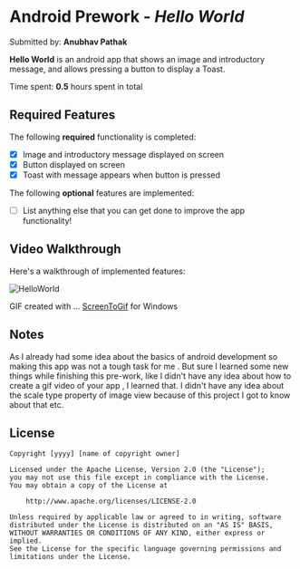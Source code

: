 # Android Prework - *Hello World*

Submitted by: **Anubhav Pathak**

**Hello World** is an android app that shows an image and introductory message, and allows pressing a button to display a Toast. 

Time spent: **0.5** hours spent in total

## Required Features

The following **required** functionality is completed:

* [x] Image and introductory message displayed on screen
* [x] Button displayed on screen
* [x] Toast with message appears when button is pressed 

The following **optional** features are implemented:

* [ ] List anything else that you can get done to improve the app functionality!

## Video Walkthrough

Here's a walkthrough of implemented features:

![HelloWorld](https://github.com/Anubhav0114/HelloWorld/assets/88669266/3729c620-5943-4bf7-b830-5eb8028fff0c)


GIF created with ...   [ScreenToGif](https://www.screentogif.com/) for Windows


## Notes

As I already had some idea about the basics of android development so making this app was not a tough task for me . But sure I learned some new things while finishing this pre-work, like I didn't have any idea about how to create a gif video of your app , I learned that. I didn't have any idea about the scale type property of image view because of this project I got to know about that etc.
## License

    Copyright [yyyy] [name of copyright owner]

    Licensed under the Apache License, Version 2.0 (the "License");
    you may not use this file except in compliance with the License.
    You may obtain a copy of the License at

        http://www.apache.org/licenses/LICENSE-2.0

    Unless required by applicable law or agreed to in writing, software
    distributed under the License is distributed on an "AS IS" BASIS,
    WITHOUT WARRANTIES OR CONDITIONS OF ANY KIND, either express or implied.
    See the License for the specific language governing permissions and
    limitations under the License.
